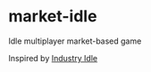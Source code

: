 # market-idle
Idle multiplayer market-based game

Inspired by [Industry Idle](https://store.steampowered.com/app/1574000/Industry_Idle/)
